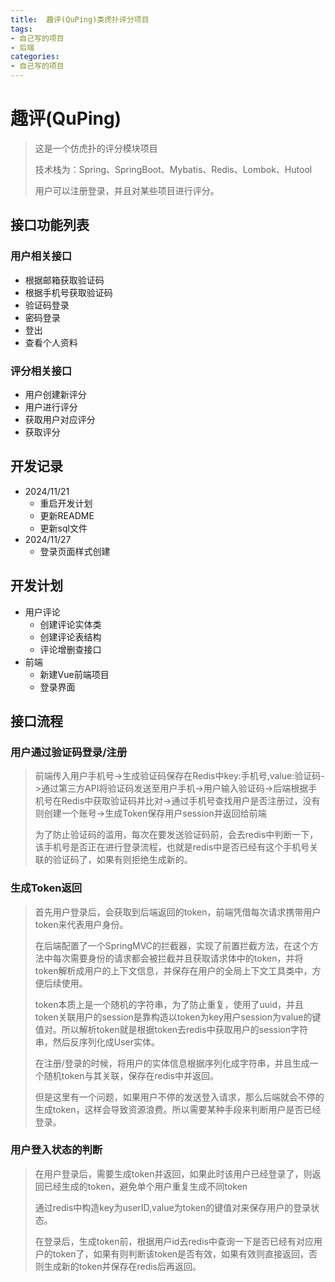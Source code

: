 ```yaml
---
title:  趣评(QuPing)类虎扑评分项目
tags:
- 自己写的项目
- 后端
categories:
- 自己写的项目
---
```




# 趣评(QuPing)

> 这是一个仿虎扑的评分模块项目
>
> 技术栈为：Spring、SpringBoot、Mybatis、Redis、Lombok、Hutool
>
> 用户可以注册登录，并且对某些项目进行评分。

## 接口功能列表

### 用户相关接口

+ 根据邮箱获取验证码
+ 根据手机号获取验证码
+ 验证码登录
+ 密码登录
+ 登出
+ 查看个人资料

### 评分相关接口

+ 用户创建新评分
+ 用户进行评分
+ 获取用户对应评分
+ 获取评分

## 开发记录

+ 2024/11/21
  + 重启开发计划
  + 更新README
  + 更新sql文件
+ 2024/11/27
  + 登录页面样式创建

## 开发计划

+ 用户评论
  + 创建评论实体类
  + 创建评论表结构
  + 评论增删查接口
+ 前端
  + 新建Vue前端项目
  + 登录界面

## 接口流程

### 用户通过验证码登录/注册

> 前端传入用户手机号->生成验证码保存在Redis中key:手机号,value:验证码->通过第三方API将验证码发送至用户手机->用户输入验证码->后端根据手机号在Redis中获取验证码并比对->通过手机号查找用户是否注册过，没有则创建一个账号->生成Token保存用户session并返回给前端
>
> 为了防止验证码的滥用，每次在要发送验证码前，会去redis中判断一下，该手机号是否正在进行登录流程，也就是redis中是否已经有这个手机号关联的验证码了，如果有则拒绝生成新的。

### 生成Token返回

> 首先用户登录后，会获取到后端返回的token，前端凭借每次请求携带用户token来代表用户身份。
>
> 在后端配置了一个SpringMVC的拦截器，实现了前置拦截方法，在这个方法中每次需要身份的请求都会被拦截并且获取请求体中的token，并将token解析成用户的上下文信息，并保存在用户的全局上下文工具类中，方便后续使用。
>
> token本质上是一个随机的字符串，为了防止重复，使用了uuid，并且token关联用户的session是靠构造以token为key用户session为value的键值对。所以解析token就是根据token去redis中获取用户的session字符串，然后反序列化成User实体。
>
> 在注册/登录的时候，将用户的实体信息根据序列化成字符串，并且生成一个随机token与其关联，保存在redis中并返回。
>
> 但是这里有一个问题，如果用户不停的发送登入请求，那么后端就会不停的生成token，这样会导致资源浪费。所以需要某种手段来判断用户是否已经登录。

### 用户登入状态的判断

> 在用户登录后，需要生成token并返回，如果此时该用户已经登录了，则返回已经生成的token，避免单个用户重复生成不同token
>
> 通过redis中构造key为userID,value为token的键值对来保存用户的登录状态。
>
> 在登录后，生成token前，根据用户id去redis中查询一下是否已经有对应用户的token了，如果有则判断该token是否有效，如果有效则直接返回，否则生成新的token并保存在redis后再返回。
